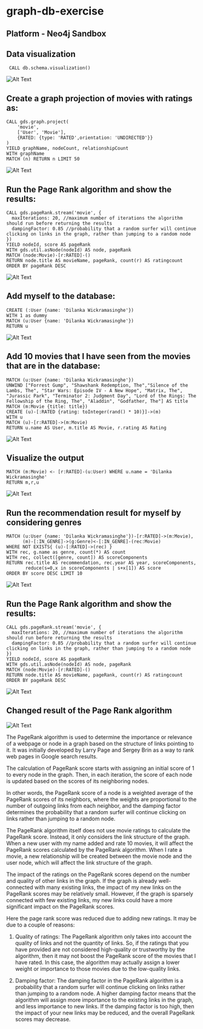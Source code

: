 # graph-db-exercise
## Platform - Neo4j Sandbox 

## Data visualization
```
 CALL db.schema.visualization()
 ```
 ![Alt Text](/Images/1.png)


## Create a graph projection of movies with ratings as:
```
CALL gds.graph.project(
    'movie',
    ['User', 'Movie'],
    {RATED: {type: 'RATED',orientation: 'UNDIRECTED'}}
)
YIELD graphName, nodeCount, relationshipCount
WITH graphName
MATCH (n) RETURN n LIMIT 50
```
 ![Alt Text](/Images/2.png)

## Run the Page Rank algorithm and show the results:
```
CALL gds.pageRank.stream('movie', {
  maxIterations: 20, //maximum number of iterations the algorithm should run before returning the results
  dampingFactor: 0.85 //probability that a random surfer will continue clicking on links in the graph, rather than jumping to a random node
})
YIELD nodeId, score AS pageRank
WITH gds.util.asNode(nodeId) AS node, pageRank
MATCH (node:Movie)-[r:RATED]-()
RETURN node.title AS movieName, pageRank, count(r) AS ratingcount
ORDER BY pageRank DESC
```
 ![Alt Text](/Images/3.png)

## Add myself to the database:
```
CREATE (:User {name: 'Dilanka Wickramasinghe'})
WITH 1 as dummy
MATCH (u:User {name: 'Dilanka Wickramasinghe'})
RETURN u
```
 ![Alt Text](/Images/4.png)

## Add 10 movies that I have seen from the movies that are in the database:
```
MATCH (u:User {name: 'Dilanka Wickramasinghe'})
UNWIND ["Forrest Gump", "Shawshank Redemption, The","Silence of the Lambs, The", "Star Wars: Episode IV - A New Hope", "Matrix, The", "Jurassic Park", "Terminator 2: Judgment Day", "Lord of the Rings: The Fellowship of the Ring, The", "Aladdin", "Godfather, The"] AS title
MATCH (m:Movie {title: title})
CREATE (u)-[:RATED {rating: toInteger(rand() * 10)}]->(m)
WITH u
MATCH (u)-[r:RATED]->(m:Movie)
RETURN u.name AS User, m.title AS Movie, r.rating AS Rating
```
 ![Alt Text](/Images/5.png)

## Visualize the output
```
MATCH (m:Movie) <- [r:RATED]-(u:User) WHERE u.name = 'Dilanka Wickramasinghe'
RETURN m,r,u
```
 ![Alt Text](/Images/6.png)

## Run the recommendation result for myself by considering genres
```
MATCH (u:User {name: 'Dilanka Wickramasinghe'})-[r:RATED]->(m:Movie),
      (m)-[:IN_GENRE]->(g:Genre)<-[:IN_GENRE]-(rec:Movie)
WHERE NOT EXISTS{ (u)-[:RATED]->(rec) }
WITH rec, g.name as genre, count(*) AS count
WITH rec, collect([genre, count]) AS scoreComponents
RETURN rec.title AS recommendation, rec.year AS year, scoreComponents,
       reduce(s=0,x in scoreComponents | s+x[1]) AS score
ORDER BY score DESC LIMIT 10
```
 ![Alt Text](/Images/7.png)

## Run the Page Rank algorithm and show the results:
```
CALL gds.pageRank.stream('movie', {
  maxIterations: 20, //maximum number of iterations the algorithm should run before returning the results
  dampingFactor: 0.85 //probability that a random surfer will continue clicking on links in the graph, rather than jumping to a random node
})
YIELD nodeId, score AS pageRank
WITH gds.util.asNode(nodeId) AS node, pageRank
MATCH (node:Movie)-[r:RATED]-()
RETURN node.title AS movieName, pageRank, count(r) AS ratingcount
ORDER BY pageRank DESC 
```
 ![Alt Text](/Images/8.png)

 ## Changed result of the Page Rank algorithm

![Alt Text](/Images/comparison.png)

The PageRank algorithm is used to determine the importance or relevance of a webpage or node in a graph based on the structure of links pointing to it. It was initially developed by Larry Page and Sergey Brin as a way to rank web pages in Google search results.

The calculation of PageRank score starts with assigning an initial score of 1 to every node in the graph. Then, in each iteration, the score of each node is updated based on the scores of its neighboring nodes.

In other words, the PageRank score of a node is a weighted average of the PageRank scores of its neighbors, where the weights are proportional to the number of outgoing links from each neighbor, and the damping factor determines the probability that a random surfer will continue clicking on links rather than jumping to a random node.

The PageRank algorithm itself does not use movie ratings to calculate the PageRank score. Instead, it only considers the link structure of the graph. When a new user with my name added and rate 10 movies, it will affect the PageRank scores calculated by the PageRank algorithm. When I rate a movie, a new relationship will be created between the movie node and the user node, which will affect the link structure of the graph.

The impact of the ratings on the PageRank scores depend on the number and quality of other links in the graph. If the graph is already well-connected with many existing links, the impact of my new links on the PageRank scores may be relatively small. However, if the graph is sparsely connected with few existing links, my new links could have a more significant impact on the PageRank scores.

Here the page rank score was reduced due to adding new ratings. It may be due to a couple of reasons:
1. Quality of ratings: The PageRank algorithm only takes into account the quality of links and not the quantity of links. So, if the ratings that you have provided are not considered high-quality or trustworthy by the algorithm, then it may not boost the PageRank score of the movies that I have rated. In this case, the algorithm may actually assign a lower weight or importance to those movies due to the low-quality links.

2. Damping factor: The damping factor in the PageRank algorithm is a probability that a random surfer will continue clicking on links rather than jumping to a random node. A higher damping factor means that the algorithm will assign more importance to the existing links in the graph, and less importance to new links. If the damping factor is too high, then the impact of your new links may be reduced, and the overall PageRank scores may decrease.
